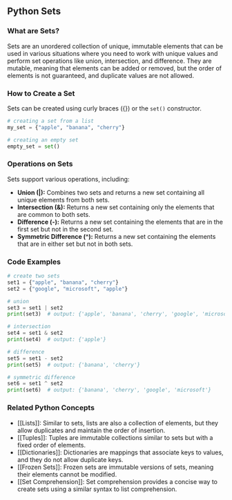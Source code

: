 ## Python Sets

### What are Sets?
Sets are an unordered collection of unique, immutable elements that can be used in various situations where you need to work with unique values and perform set operations like union, intersection, and difference. They are mutable, meaning that elements can be added or removed, but the order of elements is not guaranteed, and duplicate values are not allowed.

### How to Create a Set
Sets can be created using curly braces ({}) or the `set()` constructor.

```python
# creating a set from a list
my_set = {"apple", "banana", "cherry"}

# creating an empty set
empty_set = set()
```

### Operations on Sets

Sets support various operations, including:

- **Union (|):** Combines two sets and returns a new set containing all unique elements from both sets.
- **Intersection (&):** Returns a new set containing only the elements that are common to both sets.
- **Difference (-):** Returns a new set containing the elements that are in the first set but not in the second set.
- **Symmetric Difference (^):** Returns a new set containing the elements that are in either set but not in both sets.

### Code Examples

```python
# create two sets
set1 = {"apple", "banana", "cherry"}
set2 = {"google", "microsoft", "apple"}

# union
set3 = set1 | set2
print(set3)  # output: {'apple', 'banana', 'cherry', 'google', 'microsoft'}

# intersection
set4 = set1 & set2
print(set4)  # output: {'apple'}

# difference
set5 = set1 - set2
print(set5)  # output: {'banana', 'cherry'}

# symmetric difference
set6 = set1 ^ set2
print(set6)  # output: {'banana', 'cherry', 'google', 'microsoft'}
```

### Related Python Concepts

- [[Lists]]: Similar to sets, lists are also a collection of elements, but they allow duplicates and maintain the order of insertion.
- [[Tuples]]: Tuples are immutable collections similar to sets but with a fixed order of elements.
- [[Dictionaries]]: Dictionaries are mappings that associate keys to values, and they do not allow duplicate keys.
- [[Frozen Sets]]: Frozen sets are immutable versions of sets, meaning their elements cannot be modified.
- [[Set Comprehension]]: Set comprehension provides a concise way to create sets using a similar syntax to list comprehension.